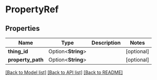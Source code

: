 # PropertyRef

## Properties

Name | Type | Description | Notes
------------ | ------------- | ------------- | -------------
**thing_id** | Option<**String**> |  | [optional]
**property_path** | Option<**String**> |  | [optional]

[[Back to Model list]](../README.md#documentation-for-models) [[Back to API list]](../README.md#documentation-for-api-endpoints) [[Back to README]](../README.md)


